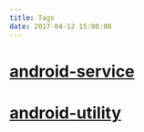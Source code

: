 ```yaml
---
title: Tags
date: 2017-04-12 15:08:08
---
```


# [android-service](/tags/android-service)
# [android-utility](tags/android-utility)

